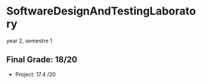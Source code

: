 # SoftwareDesignAndTestingLaboratory

year 2, semestre 1

## Final Grade: 18/20

- Project: 17.4 /20
